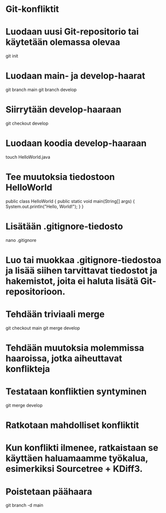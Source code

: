 # Git-konfliktit

# Luodaan uusi Git-repositorio tai käytetään olemassa olevaa

git init

# Luodaan main- ja develop-haarat

git branch main
git branch develop

# Siirrytään develop-haaraan

git checkout develop

# Luodaan koodia develop-haaraan

touch HelloWorld.java

# Tee muutoksia tiedostoon HelloWorld

public class HelloWorld {
public static void main(String[] args) {
System.out.println("Hello, World!");
}
}

# Lisätään .gitignore-tiedosto

nano .gitignore

# Luo tai muokkaa .gitignore-tiedostoa ja lisää siihen tarvittavat tiedostot ja hakemistot, joita ei haluta lisätä Git-repositorioon.

# Tehdään triviaali merge

git checkout main
git merge develop

# Tehdään muutoksia molemmissa haaroissa, jotka aiheuttavat konflikteja

# Testataan konfliktien syntyminen

git merge develop

# Ratkotaan mahdolliset konfliktit

# Kun konflikti ilmenee, ratkaistaan se käyttäen haluamaamme työkalua, esimerkiksi Sourcetree + KDiff3.

# Poistetaan päähaara

git branch -d main
